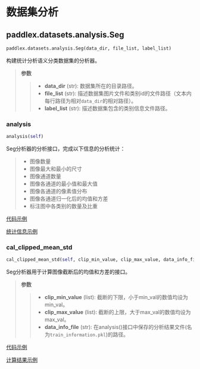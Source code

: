 # 数据集分析

## paddlex.datasets.analysis.Seg
```python
paddlex.datasets.analysis.Seg(data_dir, file_list, label_list)
```

构建统计分析语义分类数据集的分析器。

> **参数**
> > * **data_dir** (str): 数据集所在的目录路径。  
> > * **file_list** (str): 描述数据集图片文件和类别id的文件路径（文本内每行路径为相对`data_dir`的相对路径）。  
> > * **label_list** (str): 描述数据集包含的类别信息文件路径。  

### analysis
```python
analysis(self)
```

Seg分析器的分析接口，完成以下信息的分析统计：

> * 图像数量
> * 图像最大和最小的尺寸
> * 图像通道数量
> * 图像各通道的最小值和最大值
> * 图像各通道的像素值分布
> * 图像各通道归一化后的均值和方差
> * 标注图中各类别的数量及比重

[代码示例](https://github.com/PaddlePaddle/PaddleX/blob/develop/examples/multi-channel_remote_sensing/tools/analysis.py)

[统计信息示例](../examples/multi-channel_remote_sensing/analysis.html#id2)

### cal_clipped_mean_std
```python
cal_clipped_mean_std(self, clip_min_value, clip_max_value, data_info_file)
```

Seg分析器用于计算图像截断后的均值和方差的接口。

> **参数**
> > * **clip_min_value** (list):  截断的下限，小于min_val的数值均设为min_val。
> > * **clip_max_value** (list): 截断的上限，大于max_val的数值均设为max_val。
> > * **data_info_file** (str): 在analysis()接口中保存的分析结果文件(名为`train_information.pkl`)的路径。

[代码示例](https://github.com/PaddlePaddle/PaddleX/blob/develop/examples/multi-channel_remote_sensing/tools/cal_clipped_mean_std.py)

[计算结果示例](../../examples/multi-channel_remote_sensing/analysis.html#id4)

